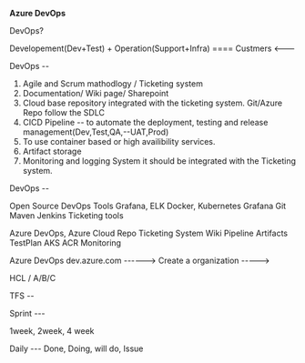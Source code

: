 **Azure DevOps**

DevOps? 

Developement(Dev+Test) + Operation(Support+Infra) ==== Custmers <---

DevOps -- 

1. Agile and Scrum mathodlogy / Ticketing system 
2. Documentation/ Wiki page/ Sharepoint 
3. Cloud base repository integrated with the ticketing system. Git/Azure Repo follow the SDLC
4. CICD Pipeline -- to automate the deployment, testing and release management(Dev,Test,QA,--UAT,Prod)
5. To use container based or high availibility services. 
6. Artifact storage
7. Monitoring and logging System it should be integrated with the Ticketing system. 

DevOps --

Open Source DevOps
Tools 
Grafana, ELK
Docker, Kubernetes
Grafana
Git
Maven
Jenkins
Ticketing tools 

Azure DevOps, Azure Cloud
Repo
Ticketing System
Wiki
Pipeline
Artifacts
TestPlan
AKS
ACR
Monitoring



Azure DevOps dev.azure.com ------> Create a organization -----> 

HCL / A/B/C

TFS -- 

Sprint --- 

1week, 2week, 4 week 

Daily --- Done, Doing, will do, Issue 
